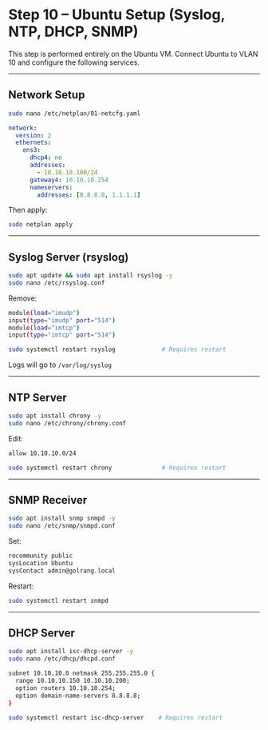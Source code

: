 # Step 10 – Ubuntu Setup (Syslog, NTP, DHCP, SNMP)

This step is performed entirely on the Ubuntu VM. Connect Ubuntu to VLAN 10 and configure the following services.

---

## Network Setup

```bash
sudo nano /etc/netplan/01-netcfg.yaml
```

```yaml
network:
  version: 2
  ethernets:
    ens3:
      dhcp4: no
      addresses:
        - 10.10.10.100/24
      gateway4: 10.10.10.254
      nameservers:
        addresses: [8.8.8.8, 1.1.1.1]
```

Then apply:

```bash
sudo netplan apply
```

---

## Syslog Server (rsyslog)

```bash
sudo apt update && sudo apt install rsyslog -y
sudo nano /etc/rsyslog.conf
```

Remove:

```bash
module(load="imudp")
input(type="imudp" port="514")
module(load="imtcp")
input(type="imtcp" port="514")
```

```bash
sudo systemctl restart rsyslog             # Requires restart
```

Logs will go to `/var/log/syslog`

---

## NTP Server

```bash
sudo apt install chrony -y
sudo nano /etc/chrony/chrony.conf
```

Edit:

```bash
allow 10.10.10.0/24
```

```bash
sudo systemctl restart chrony              # Requires restart
```

---

## SNMP Receiver

```bash
sudo apt install snmp snmpd -y
sudo nano /etc/snmp/snmpd.conf
```

Set:

```bash
rocommunity public
sysLocation Ubuntu
sysContact admin@golrang.local
```

Restart:

```bash
sudo systemctl restart snmpd
```

---

## DHCP Server

```bash
sudo apt install isc-dhcp-server -y
sudo nano /etc/dhcp/dhcpd.conf
```

```bash
subnet 10.10.10.0 netmask 255.255.255.0 {
  range 10.10.10.150 10.10.10.200;
  option routers 10.10.10.254;
  option domain-name-servers 8.8.8.8;
}
```

```bash
sudo systemctl restart isc-dhcp-server    # Requires restart
```
